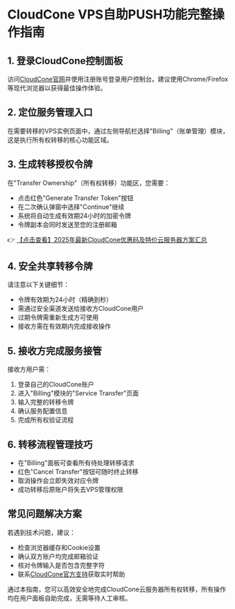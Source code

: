 # CloudCone VPS自助PUSH功能完整操作指南

## 1. 登录CloudCone控制面板
访问[CloudCone官网](https://bit.ly/Cloudcone)并使用注册账号登录用户控制台。建议使用Chrome/Firefox等现代浏览器以获得最佳操作体验。

## 2. 定位服务管理入口
在需要转移的VPS实例页面中，通过左侧导航栏选择"Billing"（账单管理）模块，这是执行所有权转移的核心功能区域。

## 3. 生成转移授权令牌
在"Transfer Ownership"（所有权转移）功能区，您需要：
- 点击红色"Generate Transfer Token"按钮
- 在二次确认弹窗中选择"Continue"继续
- 系统将自动生成有效期24小时的加密令牌
- 令牌副本会同时发送至您的注册邮箱

👉 [【点击查看】2025年最新CloudCone优惠码及特价云服务器方案汇总](https://bit.ly/Cloudcone)

## 4. 安全共享转移令牌
请注意以下关键细节：
- 令牌有效期为24小时（精确到秒）
- 需通过安全渠道发送给接收方CloudCone用户
- 过期令牌需重新生成方可使用
- 接收方需在有效期内完成接收操作

## 5. 接收方完成服务接管
接收方用户需：
1. 登录自己的CloudCone账户
2. 进入"Billing"模块的"Service Transfer"页面
3. 输入完整的转移令牌
4. 确认服务配置信息
5. 完成所有权验证流程

## 6. 转移流程管理技巧
- 在"Billing"面板可查看所有待处理转移请求
- 红色"Cancel Transfer"按钮可随时终止转移
- 取消操作会立即失效对应令牌
- 成功转移后原账户将失去VPS管理权限

## 常见问题解决方案
若遇到技术问题，建议：
- 检查浏览器缓存和Cookie设置
- 确认双方账户均完成邮箱验证
- 核对令牌输入是否包含完整字符
- 联系[CloudCone官方支持](https://bit.ly/Cloudcone)获取实时帮助

通过本指南，您可以高效安全地完成CloudCone云服务器所有权转移，所有操作均在用户面板自助完成，无需等待人工审核。